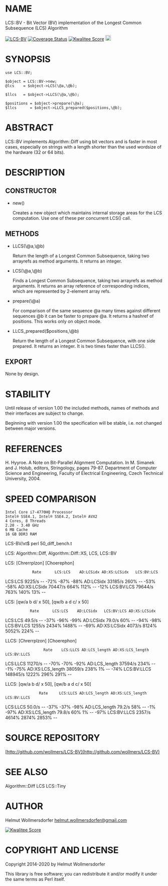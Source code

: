 # NAME

LCS::BV - Bit Vector (BV) implementation of the
                 Longest Common Subsequence (LCS) Algorithm

<div>
    <a href="https://travis-ci.org/wollmers/LCS-BV"><img src="https://travis-ci.org/wollmers/LCS-BV.png" alt="LCS-BV"></a>
    <a href='https://coveralls.io/r/wollmers/LCS-BV?branch=master'><img src='https://coveralls.io/repos/wollmers/LCS-BV/badge.png?branch=master' alt='Coverage Status' /></a>
    <a href='http://cpants.cpanauthors.org/dist/LCS-BV'><img src='http://cpants.cpanauthors.org/dist/LCS-BV.png' alt='Kwalitee Score' /></a>
    <a href="http://badge.fury.io/pl/LCS-BV"><img src="https://badge.fury.io/pl/LCS-BV.svg" alt="CPAN version" height="18"></a>
</div>

# SYNOPSIS

    use LCS::BV;

    $object = LCS::BV->new;
    @lcs    = $object->LCS(\@a,\@b);

    $llcs   = $object->LLCS(\@a,\@b);

    $positions = $object->prepare(\@a);
    $llcs      = $object->LLCS_prepared($positions,\@b);

# ABSTRACT

LCS::BV implements Algorithm::Diff using bit vectors and
is faster in most cases, especially on strings with a length shorter
than the used wordsize of the hardware (32 or 64 bits).

# DESCRIPTION

## CONSTRUCTOR

- new()

    Creates a new object which maintains internal storage areas
    for the LCS computation. Use one of these per concurrent
    LCS() call.

## METHODS

- LLCS(\\@a,\\@b)

    Return the length of a Longest Common Subsequence, taking two arrayrefs as method
    arguments. It returns an integer.

- LCS(\\@a,\\@b)

    Finds a Longest Common Subsequence, taking two arrayrefs as method
    arguments. It returns an array reference of corresponding
    indices, which are represented by 2-element array refs.

- prepare(\\@a)

    For comparison of the same sequence @a many times against different sequences @b
    it can be faster to prepare @a. It returns a hashref of positions.
    This works only on object mode.

- LLCS\_prepared($positions,\\@b)

    Return the length of a Longest Common Subsequence, with one side prepared.
    It returns an integer. It is two times faster than LLCS().

## EXPORT

None by design.

# STABILITY

Until release of version 1.00 the included methods, names of methods and their
interfaces are subject to change.

Beginning with version 1.00 the specification will be stable, i.e. not changed between
major versions.

# REFERENCES

H. Hyyroe. A Note on Bit-Parallel Alignment Computation.
In M. Simanek and J. Holub, editors, Stringology, pages 79-87. Department
of Computer Science and Engineering, Faculty of Electrical
Engineering, Czech Technical University, 2004.

# SPEED COMPARISON

    Intel Core i7-4770HQ Processor
    Intel® SSE4.1, Intel® SSE4.2, Intel® AVX2
    4 Cores, 8 Threads
    2.20 - 3.40 GHz
    6 MB Cache
    16 GB DDR3 RAM

LCS-BV/xt$ perl 50\_diff\_bench.t

LCS: Algorithm::Diff, Algorithm::Diff::XS, LCS, LCS::BV

LCS: \[Chrerrplzon\] \[Choerephon\]

                Rate      LCS:LCS    AD:LCSidx AD:XS:LCSidx   LCS:BV:LCS
LCS:LCS       9225/s           --         -72%         -87%         -88%
AD:LCSidx    33185/s         260%           --         -53%         -58%
AD:XS:LCSidx 70447/s         664%         112%           --         -12%
LCS:BV:LCS   79644/s         763%         140%          13%           --

LCS: \[qw/a b d/ x 50\], \[qw/b a d c/ x 50\]

               Rate      LCS:LCS    AD:LCSidx   LCS:BV:LCS AD:XS:LCSidx
LCS:LCS      49.5/s           --         -37%         -96%         -99%
AD:LCSidx    79.0/s          60%           --         -94%         -98%
LCS:BV:LCS   1255/s        2434%        1488%           --         -69%
AD:XS:LCSidx 4073/s        8124%        5052%         224%           --

LLCS: \[Chrerrplzon\] \[Choerephon\]

                     Rate    LCS:LLCS AD:LCS_length AD:XS:LCS_length LCS:BV:LLCS
LCS:LLCS          11270/s          --          -70%             -70%        -92%
AD:LCS_length     37594/s        234%            --              -1%        -75%
AD:XS:LCS_length  38059/s        238%            1%               --        -74%
LCS:BV:LLCS      148945/s       1222%          296%             291%          --

LLCS: \[qw/a b d/ x 50\], \[qw/b a d c/ x 50\]

                   Rate     LCS:LLCS AD:LCS_length AD:XS:LCS_length  LCS:BV:LLCS
LCS:LLCS         50.0/s           --          -37%             -37%         -98%
AD:LCS_length    79.2/s          58%            --              -1%         -97%
AD:XS:LCS_length 79.8/s          60%            1%               --         -97%
LCS:BV:LLCS      2357/s        4614%         2874%            2853%           --

# SOURCE REPOSITORY

[http://github.com/wollmers/LCS-BV](http://github.com/wollmers/LCS-BV)

# SEE ALSO

Algorithm::Diff
LCS
LCS::Tiny

# AUTHOR

Helmut Wollmersdorfer <helmut.wollmersdorfer@gmail.com>

<div>
    <a href='http://cpants.cpanauthors.org/author/wollmers'><img src='http://cpants.cpanauthors.org/author/wollmers.png' alt='Kwalitee Score' /></a>
</div>

# COPYRIGHT AND LICENSE

Copyright 2014-2020 by Helmut Wollmersdorfer

This library is free software; you can redistribute it and/or modify
it under the same terms as Perl itself.

